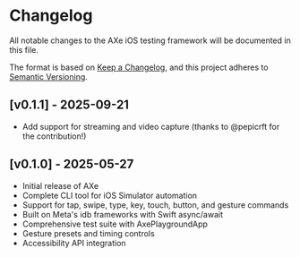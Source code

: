 # Changelog

All notable changes to the AXe iOS testing framework will be documented in this file.

The format is based on [Keep a Changelog](https://keepachangelog.com/en/1.0.0/),
and this project adheres to [Semantic Versioning](https://semver.org/spec/v2.0.0.html).

## [v0.1.1] - 2025-09-21
- Add support for streaming and video capture (thanks to @pepicrft for the contribution!)

## [v0.1.0] - 2025-05-27
- Initial release of AXe
- Complete CLI tool for iOS Simulator automation
- Support for tap, swipe, type, key, touch, button, and gesture commands
- Built on Meta's idb frameworks with Swift async/await
- Comprehensive test suite with AxePlaygroundApp
- Gesture presets and timing controls
- Accessibility API integration
